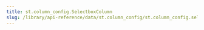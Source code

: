 ```yaml
---
title: st.column_config.SelectboxColumn
slug: /library/api-reference/data/st.column_config/st.column_config.selectboxcolumn
---
```


<Autofunction function="streamlit.column_config.SelectboxColumn" />
